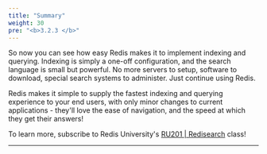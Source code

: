 ```yaml
---
title: "Summary"
weight: 30
pre: "<b>3.2.3 </b>"
---
```

So now you can see how easy Redis makes it to implement indexing and querying. Indexing is simply a one-off configuration, and the search language is small but powerful. No more servers to setup, software to download, special search systems to administer. Just continue using Redis. 

Redis makes it simple to supply the fastest indexing and querying experience to your end users, with only minor changes to current applications - they'll love the ease of navigation, and the speed at which they get their answers!

To learn more, subscribe to Redis University's [RU201 | Redisearch] class!

----------
[RU201 | Redisearch]: https://university.redislabs.com/courses/ru201/

